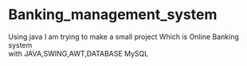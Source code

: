 # Banking_management_system
Using java I am trying to make a small project 
Which is Online Banking system
<br>
with JAVA,SWING,AWT,DATABASE MySQL

